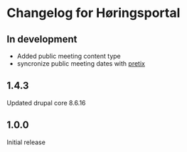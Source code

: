 # Changelog for Høringsportal

## In development

* Added public meeting content type
* syncronize public meeting dates with [pretix](https://pretix.eu)

## 1.4.3
Updated drupal core 8.6.16

## 1.0.0
Initial release
